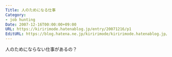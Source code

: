 ```yaml
---
Title: 人のためになる仕事
Category:
- job hunting
Date: 2007-12-16T00:00:00+09:00
URL: https://kiririmode.hatenablog.jp/entry/20071216/p1
EditURL: https://blog.hatena.ne.jp/kiririmode/kiririmode.hatenablog.jp/atom/entry/8454420450078215902
---
```



人のためにならない仕事があるの？
